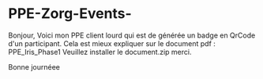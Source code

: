 # PPE-Zorg-Events-

Bonjour,
Voici mon PPE client lourd qui est de générée un badge en QrCode d'un participant.
Cela est mieux expliquer sur le document pdf : PPE_Iris_Phase1
Veuillez installer le document.zip merci.

Bonne journéee
